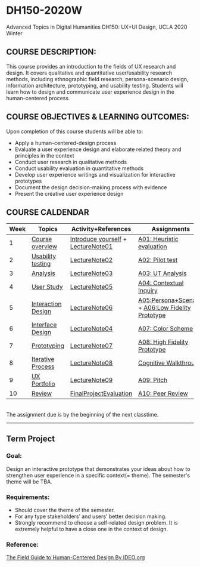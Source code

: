 # DH150-2020W
Advanced Topics in Digital Humanities DH150: UX+UI Design, UCLA 2020 Winter

## COURSE DESCRIPTION:
This course provides an introduction to the fields of UX research and design. It covers qualitative and quantitative user/usability research methods, including ethnographic field research, persona-scenario design, information architecture, prototyping, and usability testing. Students will learn how to design and communicate user experience design in the human-centered process.

## COURSE OBJECTIVES & LEARNING OUTCOMES:
Upon completion of this course students will be able to:
- Apply a human-centered-design process 
- Evaluate a user experience design and elaborate related theory and principles in the context
- Conduct user research in qualitative methods
- Conduct usability evaluation in quantitative methods
- Develop user experience writings and visualization for interactive prototypes
- Document the design decision-making process with evidence
- Present the creative user experience design

## COURSE CALDENDAR

Week    |       Topics      |   Activity+References      |   Assignments 
--------|-------------------|--------------------------|------------------------
1       | [Course overview](https://drive.google.com/open?id=1JPVj-MKGr7sYPIGGus9VdIoM7IxXPeY3) | [Introduce yourself](https://forms.gle/97rDHQ8kqK1aygEo8) + [LectureNote01](https://github.com/UX-UI-Design-Lab/DH150-2019F/wiki/LectureNote01)| [A01: Heuristic evaluation](https://drive.google.com/open?id=1oxr_PpL0Jm50jVEzOwG3e6Afw20weUb3)
2       | [Usability testing](https://docs.google.com/presentation/d/1rzDBZPBcBIE8DxgI2FoMAPYTHSSJm7mfXalz5myL--g/edit?usp=sharing)  | [LectureNote02](https://github.com/UX-UI-Design-Lab/DH150-2019F/wiki/LectureNote02) | [A02: Pilot test](https://drive.google.com/open?id=1eRsb4nMkKsG5oFfpSeJSskZLRldLUzOKnT1sWeyzrg4)
3       | [Analysis](https://drive.google.com/open?id=1FMLgyzdr_VtYcuiiIAd6GQwp14QJq2hqoeGZMyXPQOE)  | [LectureNote03](https://github.com/UX-UI-Design-Lab/DH150-2019F/wiki/LectureNote03) | [A03: UT Analysis](https://drive.google.com/open?id=1kP_AxMkvy8cG5-xHeuO3RkgBwHgtTfRgz151SyNcsig)
4       | [User Study](https://docs.google.com/presentation/d/1FYQf5P2qbtFi1OAA_ruUAFQdAxqdSTWXJOTQWKnQxE4/edit?usp=sharing) | [LectureNote05](https://github.com/UX-UI-Design-Lab/DH150-2019F/wiki/LectureNote05) | [A04: Contextual Inquiry](https://docs.google.com/document/d/1xJ5ZDx8EekBjKEIUuORVDp2H21b-DSu9fSQf6tBFKwM/edit?usp=sharing) 
5       | [Interaction Design](https://docs.google.com/presentation/d/14P7um0_VNF3x7QHCkePEW3wE1K3bnDhT3mAlOoXzmaM/edit?usp=sharing) | [LectureNote06](https://github.com/UX-UI-Design-Lab/DH150-2019F/wiki/LectureNote06) | [A05:Persona+Scenario](https://docs.google.com/document/d/1E6C7vnNjxS85XeHNsrg0c1LOKXAuDgF53jQJV6cceWc/edit?usp=sharing) + [A06:Low Fidelity Prototype](https://docs.google.com/document/d/1yywiX303FbT4SA3UDE9Yg7Q1ehYvaMXJOYLF4cqscMs/edit?usp=sharing)
6       | [Interface Design](https://docs.google.com/presentation/d/10WjqS62ThHPwq26p9G6gBpTWhCdMBXJ_fNl_32UZtgI/edit?usp=sharing)  | [LectureNote04](https://docs.google.com/document/d/1V3mjR9ppGXzCN2ZBXpjhXIMdvC8o-yj7pqLG0AdRw9I/edit?usp=sharing) | [A07: Color Scheme](https://docs.google.com/document/d/1G_2kRcKQ5JU2RK2QCU_5v_VXfn6atVeG2HywaO8bDEU/edit?usp=sharing)
7       | [Prototyping]() | [LectureNote07]() | [A08: High Fidelity Prototype]()
8       | [Iterative Process]() | [LectureNote08]() | [Cognitive Walkthrough]()
9       | [UX Portfolio]() | [LectureNote09]() | [A09: Pitch]()
10      | [Review]() | [FinalProjectEvaluation]() | [A10: Peer Review]()

###### 
The assignment due is by the beginning of the next classtime.

---

## Term Project
### Goal:
Design an interactive prototype that demonstrates your ideas about how to strengthen user experience in a specific context(= theme). The semester's theme will be TBA.

### Requirements:
- Should cover the theme of the semester. 
- For any type stakeholders’ and users' better decision making. 
- Strongly recommend to choose a self-related design problem. It is extremely helpful to have a close one in the context of design.

### Reference:
[The Field Guide to Human-Centered Design By IDEO.org](http://d1r3w4d5z5a88i.cloudfront.net/assets/guide/Field%20Guide%20to%20Human-Centered%20Design_IDEOorg_English-ee47a1ed4b91f3252115b83152828d7e.pdf)




